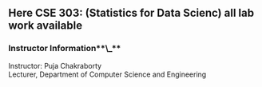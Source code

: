 <h2> Here CSE 303: (Statistics for Data Scienc) all lab work available </h2>

<h3> Instructor Information**\_** </h3>

<bold> Instructor: </bold>
Puja Chakraborty
<br>
Lecturer, Department of Computer Science and Engineering
